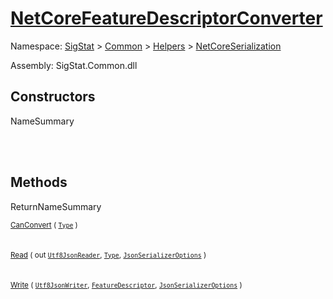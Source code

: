 # [NetCoreFeatureDescriptorConverter](./NetCoreFeatureDescriptorConverter.md)

Namespace: [SigStat]() > [Common](./../../README.md) > [Helpers](./../README.md) > [NetCoreSerialization](./README.md)

Assembly: SigStat.Common.dll


## Constructors

NameSummary

<sub></sub><br><sub></sub><br>


## Methods

ReturnNameSummary

<sub>[CanConvert](./Methods/NetCoreFeatureDescriptorConverter-100664068.md) ( [`Type`](https://docs.microsoft.com/en-us/dotnet/api/System.Type) )</sub><br><sub></sub><br><br>
<sub>[Read](./Methods/NetCoreFeatureDescriptorConverter-100664069.md) ( out [`Utf8JsonReader`](https://docs.microsoft.com/en-us/dotnet/api/System.Text.Json.Utf8JsonReader), [`Type`](https://docs.microsoft.com/en-us/dotnet/api/System.Type), [`JsonSerializerOptions`](https://docs.microsoft.com/en-us/dotnet/api/System.Text.Json.JsonSerializerOptions) )</sub><br><sub></sub><br><br>
<sub>[Write](./Methods/NetCoreFeatureDescriptorConverter-100664070.md) ( [`Utf8JsonWriter`](https://docs.microsoft.com/en-us/dotnet/api/System.Text.Json.Utf8JsonWriter), [`FeatureDescriptor`](./../../FeatureDescriptor.md), [`JsonSerializerOptions`](https://docs.microsoft.com/en-us/dotnet/api/System.Text.Json.JsonSerializerOptions) )</sub><br><sub></sub><br><br>


